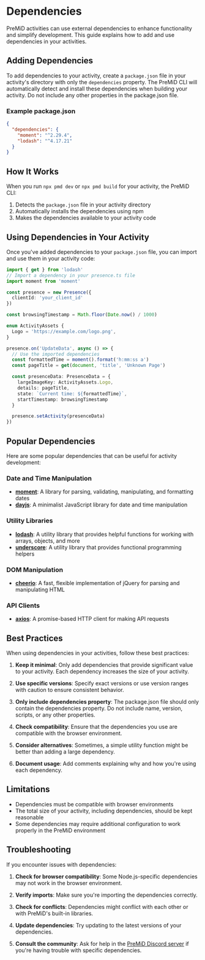 # Dependencies

PreMiD activities can use external dependencies to enhance functionality and simplify development. This guide explains how to add and use dependencies in your activities.

## Adding Dependencies

To add dependencies to your activity, create a `package.json` file in your activity's directory with only the `dependencies` property. The PreMiD CLI will automatically detect and install these dependencies when building your activity. Do not include any other properties in the package.json file.

### Example package.json

```json
{
  "dependencies": {
    "moment": "^2.29.4",
    "lodash": "^4.17.21"
  }
}
```

## How It Works

When you run `npx pmd dev` or `npx pmd build` for your activity, the PreMiD CLI:

1. Detects the `package.json` file in your activity directory
2. Automatically installs the dependencies using npm
3. Makes the dependencies available to your activity code

## Using Dependencies in Your Activity

Once you've added dependencies to your `package.json` file, you can import and use them in your activity code:

```typescript
import { get } from 'lodash'
// Import a dependency in your presence.ts file
import moment from 'moment'

const presence = new Presence({
  clientId: 'your_client_id'
})

const browsingTimestamp = Math.floor(Date.now() / 1000)

enum ActivityAssets {
  Logo = 'https://example.com/logo.png',
}

presence.on('UpdateData', async () => {
  // Use the imported dependencies
  const formattedTime = moment().format('h:mm:ss a')
  const pageTitle = get(document, 'title', 'Unknown Page')

  const presenceData: PresenceData = {
    largeImageKey: ActivityAssets.Logo,
    details: pageTitle,
    state: `Current time: ${formattedTime}`,
    startTimestamp: browsingTimestamp
  }

  presence.setActivity(presenceData)
})
```

## Popular Dependencies

Here are some popular dependencies that can be useful for activity development:

### Date and Time Manipulation

- **[moment](https://momentjs.com/)**: A library for parsing, validating, manipulating, and formatting dates
- **[dayjs](https://day.js.org/)**: A minimalist JavaScript library for date and time manipulation

### Utility Libraries

- **[lodash](https://lodash.com/)**: A utility library that provides helpful functions for working with arrays, objects, and more
- **[underscore](https://underscorejs.org/)**: A utility library that provides functional programming helpers

### DOM Manipulation

- **[cheerio](https://cheerio.js.org/)**: A fast, flexible implementation of jQuery for parsing and manipulating HTML

### API Clients

- **[axios](https://axios-http.com/)**: A promise-based HTTP client for making API requests

## Best Practices

When using dependencies in your activities, follow these best practices:

1. **Keep it minimal**: Only add dependencies that provide significant value to your activity. Each dependency increases the size of your activity.

2. **Use specific versions**: Specify exact versions or use version ranges with caution to ensure consistent behavior.

3. **Only include dependencies property**: The package.json file should only contain the dependencies property. Do not include name, version, scripts, or any other properties.

4. **Check compatibility**: Ensure that the dependencies you use are compatible with the browser environment.

5. **Consider alternatives**: Sometimes, a simple utility function might be better than adding a large dependency.

6. **Document usage**: Add comments explaining why and how you're using each dependency.

## Limitations

- Dependencies must be compatible with browser environments
- The total size of your activity, including dependencies, should be kept reasonable
- Some dependencies may require additional configuration to work properly in the PreMiD environment

## Troubleshooting

If you encounter issues with dependencies:

1. **Check for browser compatibility**: Some Node.js-specific dependencies may not work in the browser environment.

2. **Verify imports**: Make sure you're importing the dependencies correctly.

3. **Check for conflicts**: Dependencies might conflict with each other or with PreMiD's built-in libraries.

4. **Update dependencies**: Try updating to the latest versions of your dependencies.

5. **Consult the community**: Ask for help in the [PreMiD Discord server](https://discord.gg/premid) if you're having trouble with specific dependencies.

